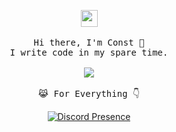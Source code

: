 <p align="center">
  <img src="https://user-images.githubusercontent.com/5679180/79618120-0daffb80-80be-11ea-819e-d2b0fa904d07.gif" width="27px">
 <br><br>
  <samp>
    Hi there, I'm Const 👋<br>
    I write code in my spare time.<br>
    <br><img src="https://moe-counter.glitch.me/get/@:const">
    <br><br>😹 For Everything 👇</a>
  </samp>
</p>
<p align="center">
  <a href="https://discord.com/users/1188569749068718234" target="_blank"><img src="https://lanyard.cnrad.dev/api/1188569749068718234?hideActivity=true" alt="Discord Presence" style="max-width: 100%;"></a>
</p>

